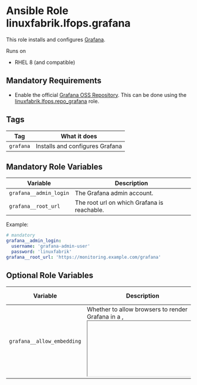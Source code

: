 # Ansible Role linuxfabrik.lfops.grafana

This role installs and configures [Grafana](https://grafana.com/).

Runs on

* RHEL 8 (and compatible)


## Mandatory Requirements

* Enable the official [Grafana OSS Repository](https://grafana.com/docs/grafana/latest/installation/rpm/). This can be done using the [linuxfabrik.lfops.repo_grafana](https://github.com/Linuxfabrik/lfops/tree/main/roles/repo_grafana) role.


## Tags

| Tag       | What it does                    |
| ---       | ------------                    |
| `grafana` | Installs and configures Grafana |


## Mandatory Role Variables

| Variable               | Description                                 |
| --------               | -----------                                 |
| `grafana__admin_login` | The Grafana admin account.                  |
| `grafana__root_url`    | The root url on which Grafana is reachable. |


Example:
```yaml
# mandatory
grafana__admin_login:
  username: 'grafana-admin-user'
  password: 'linuxfabrik'
grafana__root_url: 'https://monitoring.example.com/grafana'
```


## Optional Role Variables

| Variable | Description | Default Value |
| -------- | ----------- | ------------- |
| `grafana__allow_embedding` | Whether to allow browsers to render Grafana in a <frame>, <iframe>, <embed> or <object>. | `true` |
| `grafana__auth_anonymous_enabled` | Whether to allow anonymous (passwordless) access or not. Possible options: | `false` |
| `grafana__auth_anonymous_org_name` | The organization name that should be used for unauthenticated users. | `'Main Org.'` |
| `grafana__auth_anonymous_org_role` | The role for unauthenticated users. | `'Viewer'` |
| `grafana__cookie_samesite` | The [SameSite cookie attribute](https://developer.mozilla.org/en-US/docs/Web/HTTP/Headers/Set-Cookie/SameSite). Possible options:<br> * disabled<br> * lax<br> * none<br> * strict | `'lax'` |
| `grafana__ldap_config` | The configuration to use a LDAP user base for logging into Grafana. More information can be found here: https://grafana.com/docs/grafana/latest/auth/ldap/. Subkeys:<br> * `host`: Optional, string. Defaults to `127.0.0.1`. The host on which the LDAP server is accessible.<br> * `port`: Optional, integer. Defaults to `389`. The port on which the LDAP server is accessible.<br> * `use_ssl`: Optional, boolean. Defaults to `false`. If an encrypted TLS connection should be used.<br> * `bind_dn`: Mandatory, string. The distinguished name of the account which should be used to login to the LDAP server.<br> * `bind_password`: Mandatory, string. The password of the account which should be used to login to the LDAP server.<br> * `search_base_dns`: Mandatory, list. List of base dns to search through for users.<br> * `search_filter`: Mandatory, string. A LDAP user filter expression.<br> * `group_search_base_dns`: Optional, list. Defaults to unset. List of base dns to search through for groups.<br> * `group_search_filter_user_attribute`: Optional, list. Defaults to unset. The `%s` in the search filter will be replaced by this.<br> * `group_search_filter`: Optional, string. Defaults to unset. A LDAP filter, to retrieve the groups of which the user is a member (only set if memberOf attribute is not available).<br> * `admin_group_dn`: Optional, string. Defaults to unset. The distinguished name of the LDAP group that should be Grafana admins.<br> * `editor_group_dn`: Optional, string. Defaults to unset. The distinguished name of the LDAP group that should be Grafana editors.<br> * `viewer_group_dn`: Optional, string. Defaults to unset. The distinguished name of the LDAP group that should be Grafana viewers.<br> * `email`: Optional, string. Defaults to `email`. Email attribute in the LDAP directory.<br> * `username`: Optional, string. Defaults to `cn`. Username attribute in the LDAP directory. | unset |
| `grafana__service_enabled` | Bool. Enables or disables the service, analogous to `systemctl enable/disable --now`. | `true` |

Example:
```yaml
# optional
grafana__allow_embedding: true
grafana__auth_anonymous_enabled: false
grafana__auth_anonymous_org_name: 'Main Org.'
grafana__auth_anonymous_org_role: 'Viewer'
grafana__cookie_samesite: 'lax'
grafana__ldap_config:
  host: 'ldap.example.com'
  port: 389
  bind_dn: 'uid=freeipa-reader,cn=sysaccounts,cn=etc,dc=example,dc=com'
  bind_password: 'linuxfabrik'
  search_filter: '(uid=%s)' # or for example: '(cn=%s)' or '(sAMAccountName=%s)'
  search_base_dns:
    - 'cn=users,cn=accounts,dc=example,dc=com'
  attribute_username: 'uid'
  editor_group_dn: 'cn=monitoring,cn=groups,cn=accounts,dc=example,dc=com'
  viewer_group_dn: '*'
grafana__service_enabled: true
```


## License

[The Unlicense](https://unlicense.org/)


## Author Information

[Linuxfabrik GmbH, Zurich](https://www.linuxfabrik.ch)
